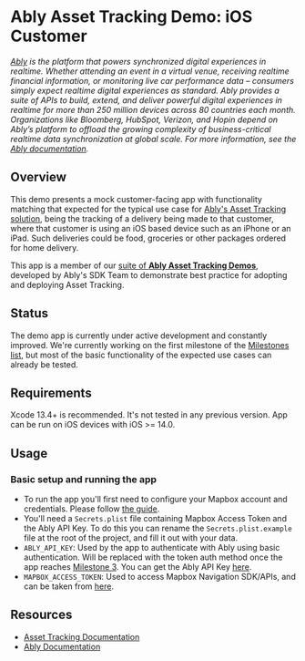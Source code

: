 # Ably Asset Tracking Demo: iOS Customer

_[Ably](https://ably.com) is the platform that powers synchronized digital experiences in realtime. Whether attending an event in a virtual venue, receiving realtime financial information, or monitoring live car performance data – consumers simply expect realtime digital experiences as standard. Ably provides a suite of APIs to build, extend, and deliver powerful digital experiences in realtime for more than 250 million devices across 80 countries each month. Organizations like Bloomberg, HubSpot, Verizon, and Hopin depend on Ably’s platform to offload the growing complexity of business-critical realtime data synchronization at global scale. For more information, see the [Ably documentation](https://ably.com/documentation)._

## Overview

This demo presents a mock customer-facing app with functionality matching that expected for the typical use case for
[Ably's Asset Tracking solution](https://ably.com/solutions/asset-tracking),
being the tracking of a delivery being made to that customer, where that customer is using an iOS based device such as an iPhone or an iPad.
Such deliveries could be food, groceries or other packages ordered for home delivery.

This app is a member of our
[suite of **Ably Asset Tracking Demos**](https://github.com/ably/asset-tracking-demos),
developed by Ably's SDK Team to demonstrate best practice for adopting and deploying Asset Tracking.

## Status

The demo app is currently under active development and constantly improved. We're currently working on the first milestone of the [Milestones list](https://github.com/ably/asset-tracking-demos/blob/main/app-requirements.md), but most of the basic functionality of the expected use cases can already be tested.

## Requirements

Xcode 13.4+ is recommended. It's not tested in any previous version. App can be run on iOS devices with iOS >= 14.0.

## Usage

### Basic setup and running the app
- To run the app you'll first need to configure your Mapbox account and credentials. Please follow [the guide](https://docs.mapbox.com/ios/search/guides/install/#configure-credentials).
- You'll need a `Secrets.plist` file containing Mapbox Access Token and the Ably API Key. To do this you can rename the `Secrets.plist.example` file at the root of the project, and fill it out with your data.
- `ABLY_API_KEY`: Used by the app to authenticate with Ably using basic authentication. Will be replaced with the token auth method once the app reaches [Milestone 3](https://github.com/ably/asset-tracking-demos/blob/main/app-requirements.md#milestone-3-enhanced). You can get the Ably API Key [here](https://ably.com/accounts).
- `MAPBOX_ACCESS_TOKEN`: Used to access Mapbox Navigation SDK/APIs, and can be taken from [here](https://account.mapbox.com/).

## Resources
- [Asset Tracking Documentation](https://ably.com/docs/asset-tracking)
- [Ably Documentation](https://ably.com/docs)